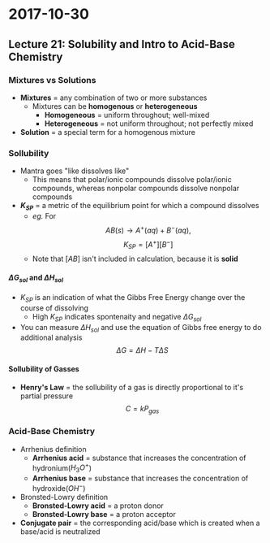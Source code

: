 # 2017-10-30

## Lecture 21: Solubility and Intro to Acid-Base Chemistry

### Mixtures vs Solutions
- **Mixtures** = any combination of two or more substances
    * Mixtures can be **homogenous** or **heterogeneous**
        + **Homogeneous** = uniform throughout; well-mixed
        + **Heterogeneous** = not uniform throughout; not perfectly mixed
- **Solution** = a special term for a homogenous mixture

### Sollubility
- Mantra goes "like dissolves like"
    * This means that polar/ionic compounds dissolve polar/ionic compounds, whereas nonpolar compounds dissolve nonpolar compounds
- **$K_{SP}$** = a metric of the equilibrium point for which a compound dissolves
    * *eg.* For
$$ AB(s) \to A^+(aq) + B^-(aq), $$
$$ K_{SP} = [A^+][B^-] $$
    * Note that $[AB]$ isn't included in calculation, because it is **solid**
 
#### $\Delta G_{sol}$ and $\Delta H_{sol}$
- $K_{SP}$ is an indication of what the Gibbs Free Energy change over the course of dissolving
    * High $K_{SP}$ indicates spontenaity and negative $\Delta G_{sol}$
- You can measure $\Delta H_{sol}$ and use the equation of Gibbs free energy to do additional analysis
$$ \Delta G = \Delta H - T \Delta S $$

#### Sollubility of Gasses
- **Henry's Law** = the sollubility of a gas is directly proportional to it's partial pressure
$$ C = k P_{gas} $$ 

### Acid-Base Chemistry
* Arrhenius definition
    + **Arrhenius acid** = substance that increases the concentration of hydronium($H_3O^+$)
    + **Arrhenius base** = substance that increases the concentration of hydroxide($OH^-$)
* Bronsted-Lowry definition
    + **Bronsted-Lowry acid** = a proton donor
    + **Bronsted-Lowry base** = a proton acceptor
* **Conjugate pair** = the corresponding acid/base which is created when a base/acid is neutralized
